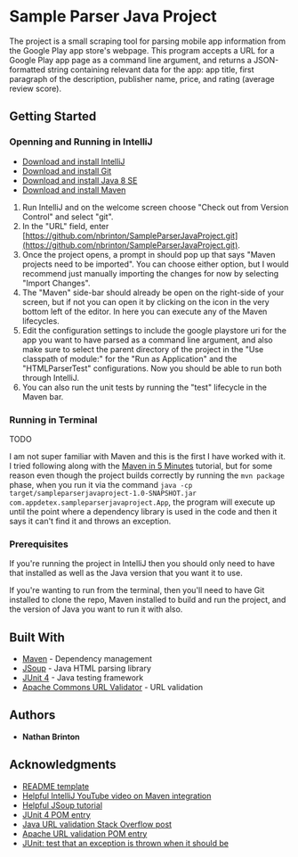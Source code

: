# Sample Parser Java Project

The project is a small scraping tool for parsing mobile app information from the Google Play app store's webpage. This 
program accepts a URL for a Google Play app page as a command line argument, and returns a JSON-formatted string 
containing relevant data for the app: app title, first paragraph of the description, publisher name, price, and rating
(average review score).

## Getting Started

### Openning and Running in IntelliJ
* [Download and install IntelliJ](https://www.jetbrains.com/idea/download/)
* [Download and install Git](https://git-scm.com/downloads)
* [Download and install Java 8 SE](https://www.oracle.com/technetwork/java/javase/downloads/jdk8-downloads-2133151.html)
* [Download and install Maven](https://maven.apache.org/download.cgi)

1) Run IntelliJ and on the welcome screen choose "Check out from Version Control" and
select "git".
2) In the "URL" field, enter [https://github.com/nbrinton/SampleParserJavaProject.git](https://github.com/nbrinton/SampleParserJavaProject.git).
3) Once the project opens, a prompt in should pop up that says "Maven projects need to be imported". You can choose 
either option, but I would recommend just manually importing the changes for now by selecting "Import Changes".
4) The "Maven" side-bar should already be open on the right-side of your screen, but if not you can open it by clicking
on the icon in the very bottom left of the editor. In here you can execute any of the Maven lifecycles.
5) Edit the configuration settings to include the google playstore uri for the app you want to have parsed as a command
line argument, and also make sure to select the parent directory of the project in the "Use classpath of module:" for 
the "Run as Application" and the "HTMLParserTest" configurations. Now you should be able to run both through IntelliJ.
6) You can also run the unit tests by running the "test" lifecycle in the Maven bar.


### Running in Terminal
TODO

I am not super familiar with Maven and this is the first I have worked with it. I tried following along with the 
[Maven in 5 Minutes](https://maven.apache.org/guides/getting-started/maven-in-five-minutes.html) tutorial, but for some
reason even though the project builds correctly by running the `mvn package` phase, when you run it via the command
`java -cp target/sampleparserjavaproject-1.0-SNAPSHOT.jar com.appdetex.sampleparserjavaproject.App`, the program will
execute up until the point where a dependency library is used in the code and then it says it can't find it and throws
an exception.


### Prerequisites
If you're running the project in IntelliJ then you should only need to have that installed as well as the Java version
that you want it to use.

If you're wanting to run from the terminal, then you'll need to have Git installed to clone the repo, Maven installed to
build and run the project, and the version of Java you want to run it with also.

## Built With
* [Maven](https://maven.apache.org/) - Dependency management
* [JSoup](https://jsoup.org/) - Java HTML parsing library
* [JUnit 4](https://junit.org/junit4/) - Java testing framework
* [Apache Commons URL Validator](http://commons.apache.org/proper/commons-validator/apidocs/org/apache/commons/validator/routines/UrlValidator.html) - URL validation

## Authors
* **Nathan Brinton**

## Acknowledgments
* [README template](https://gist.github.com/PurpleBooth/109311bb0361f32d87a2)
* [Helpful IntelliJ YouTube video on Maven integration](https://www.youtube.com/watch?v=pt3uB0sd5kY)
* [Helpful JSoup tutorial](https://medium.com/@werdna3232/how-to-use-jsoup-to-scrape-webpages-tutorial-d0a676661b4a)
* [JUnit 4 POM entry](https://github.com/junit-team/junit4/wiki/Download-and-Install)
* [Java URL validation Stack Overflow post](https://stackoverflow.com/questions/2230676/how-to-check-for-a-valid-url-in-java)
* [Apache URL validation POM entry](https://mvnrepository.com/artifact/commons-validator/commons-validator/1.4.0)
* [JUnit: test that an exception is thrown when it should be](https://www.codejava.net/testing/junit-test-exception-examples-how-to-assert-an-exception-is-thrown)

